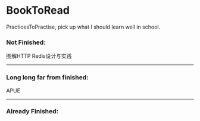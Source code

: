 # BookToRead
PracticesToPractise, pick up what I should learn well in school.

### Not Finished:
图解HTTP
Redis设计与实践

---

### Long long far from finished:
APUE

---

### Already Finished:

